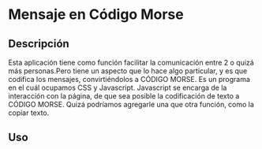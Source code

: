 # Mensaje en Código Morse
## Descripción 
Esta aplicación tiene como función facilitar la comunicación entre 2 o quizá más personas.Pero tiene un aspecto que lo hace algo particular, y es que codifica los mensajes, convirtiéndolos a CÓDIGO MORSE.
Es un programa en el cuál ocupamos CSS y Javascript. Javascript se encarga de la interacción con la página, de que sea posible la codificación de texto a CÓDIGO MORSE.
Quizá podríamos agregarle una que otra función, como la copiar texto. 
## Uso 

